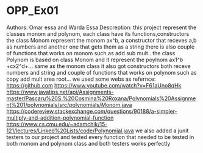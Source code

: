 # OPP_Ex01

Authors: Omar essa and Warda Essa Descreption: this project represent the classes monom and polynom, each class have its functions,constructors the class Monom represent the monom ax^b, a constructor that receves a,b as numbers and another one that gets them as a string there is also couple of functions that works on monom such as add sub mult.. the class Polynom is based on class Monom and it represent the poylnom ax1^b +cx2^d+... same as the monom class it also got constructors both receve numbers and string and couple of functions that works on polynom such as copy add mult area root... we used some webs as refernce: https://github.com https://www.youtube.com/watch?v=F61aUno8qHk https://www.javatips.net/api/Assignments-master/Pascaru%20S.%20Cosmina%20Roxana/Polynomials%20Assignment%201/polynomials/src/polynomials/Monom.java https://codereview.stackexchange.com/questions/90188/a-simpler-multiply-and-addition-polynomial-function https://www.cs.cmu.edu/~adamchik/15-121/lectures/Linked%20Lists/code/Polynomial.java we also added a junit testers to our project and tested every function that needed to be tested in both monom and polynom class and both testers works perfectly
